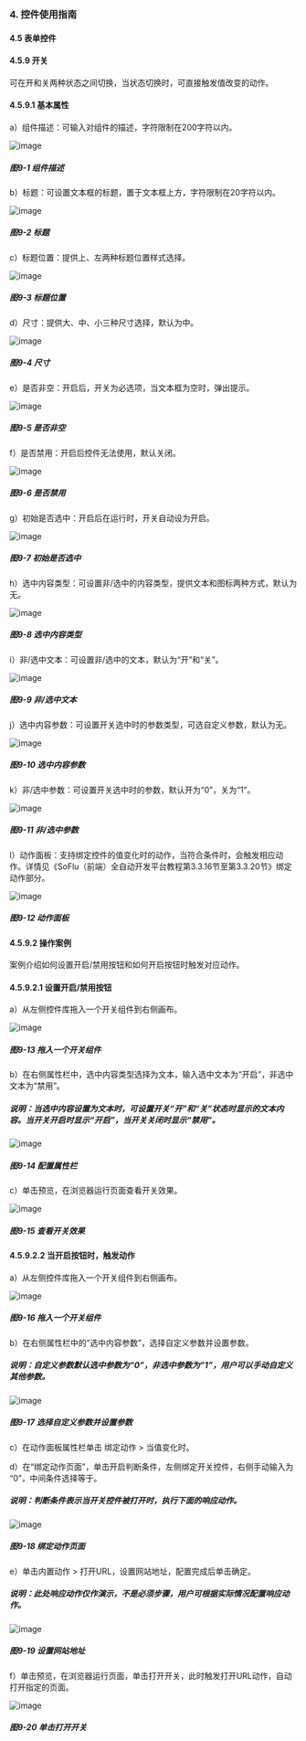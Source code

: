 ### 4. 控件使用指南

#### 4.5 表单控件

#### 4.5.9 开关

可在开和关两种状态之间切换，当状态切换时，可直接触发值改变的动作。

#### 4.5.9.1 基本属性

a）组件描述：可输入对组件的描述，字符限制在200字符以内。

![image](https://user-images.githubusercontent.com/79617492/222378311-c7b97df0-e4ab-4cdd-b50e-141bcad2d972.png)

##### 图9-1 组件描述

b）标题：可设置文本框的标题，置于文本框上方，字符限制在20字符以内。

![image](https://user-images.githubusercontent.com/79617492/222378331-a16f02a6-d8d9-4aff-b245-467f6a1074ad.png)

##### 图9-2 标题

c）标题位置：提供上、左两种标题位置样式选择。

![image](https://user-images.githubusercontent.com/79617492/222378351-88d82a66-a5df-42e1-bcce-23615a655fd0.png)

##### 图9-3 标题位置

d）尺寸：提供大、中、小三种尺寸选择，默认为中。

![image](https://user-images.githubusercontent.com/79617492/222378377-fc323810-38f0-4e7f-8db7-1342d5e55a7f.png)

##### 图9-4 尺寸

e）是否非空：开启后，开关为必选项，当文本框为空时，弹出提示。

![image](https://user-images.githubusercontent.com/79617492/222378716-81787fc8-625b-4bb7-a5cb-d8981d342333.png)

##### 图9-5 是否非空

f）是否禁用：开启后控件无法使用，默认关闭。

![image](https://user-images.githubusercontent.com/79617492/222378741-3588a355-4378-4fe7-93b2-83071a21e863.png)

##### 图9-6 是否禁用

g）初始是否选中：开启后在运行时，开关自动设为开启。

![image](https://user-images.githubusercontent.com/79617492/222378779-5e717601-0a30-4fd4-8b38-d943a680dac5.png)

##### 图9-7 初始是否选中

h）选中内容类型：可设置非/选中的内容类型，提供文本和图标两种方式，默认为无。

![image](https://user-images.githubusercontent.com/79617492/222378807-ca799405-98dd-471e-9256-be6351b35e8a.png)

##### 图9-8 选中内容类型

i）非/选中文本：可设置非/选中的文本，默认为“开”和“关”。

![image](https://user-images.githubusercontent.com/79617492/222378828-c6ca4421-e5f2-46a4-8544-182093397498.png)

##### 图9-9 非/选中文本

j）选中内容参数：可设置开关选中时的参数类型，可选自定义参数，默认为无。

![image](https://user-images.githubusercontent.com/79617492/222378908-99db3a20-bba7-4e5e-ad2f-e867023588a1.png)

##### 图9-10 选中内容参数

k）非/选中参数：可设置开关选中时的参数，默认开为“0”，关为“1”。

![image](https://user-images.githubusercontent.com/79617492/222378936-8d957b3d-2e2d-429c-ab59-50c09667ec7a.png)

##### 图9-11 非/选中参数

l）动作面板：支持绑定控件的值变化时的动作，当符合条件时，会触发相应动作。详情见《SoFlu（前端）全自动开发平台教程第3.3.16节至第3.3.20节》绑定动作部分。

![image](https://user-images.githubusercontent.com/79617492/222378968-25da24b0-6e9a-4b12-a394-ce46ab702bd5.png)

##### 图9-12 动作面板

#### 4.5.9.2 操作案例

案例介绍如何设置开启/禁用按钮和如何开启按钮时触发对应动作。

#### 4.5.9.2.1 设置开启/禁用按钮

a）从左侧控件库拖入一个开关组件到右侧画布。

![image](https://user-images.githubusercontent.com/79617492/222379656-5047da8e-1e90-4766-9396-e216a3878888.png)

##### 图9-13 拖入一个开关组件

b）在右侧属性栏中，选中内容类型选择为文本，输入选中文本为“开启”，非选中文本为“禁用”。

##### 说明：当选中内容设置为文本时，可设置开关“开”和“关”状态时显示的文本内容。当开关开启时显示“开启”，当开关关闭时显示“禁用”。

![image](https://user-images.githubusercontent.com/79617492/222380889-e7399d33-d037-4f33-b8d5-41dae9f5b675.png)

##### 图9-14 配置属性栏

c）单击预览，在浏览器运行页面查看开关效果。

![image](https://user-images.githubusercontent.com/79617492/222380946-a4680bde-3177-469a-b21a-00c73ab0a837.png)

##### 图9-15 查看开关效果

#### 4.5.9.2.2 当开启按钮时，触发动作

a）从左侧控件库拖入一个开关组件到右侧画布。

![image](https://user-images.githubusercontent.com/79617492/222380977-4e6acd9e-a1a3-40ea-b190-f367ee4526a6.png)

##### 图9-16 拖入一个开关组件

b）在右侧属性栏中的“选中内容参数”，选择自定义参数并设置参数。

##### 说明：自定义参数默认选中参数为“0”，非选中参数为”1”，用户可以手动自定义其他参数。

![image](https://user-images.githubusercontent.com/79617492/222381677-6b258e9c-7e4e-4de7-9f10-6acdb39ee7f1.png)

##### 图9-17 选择自定义参数并设置参数

c）在动作面板属性栏单击 绑定动作 > 当值变化时。

d）在“绑定动作页面”，单击开启判断条件，左侧绑定开关控件，右侧手动输入为 “0”，中间条件选择等于。

##### 说明：判断条件表示当开关控件被打开时，执行下面的响应动作。

![image](https://user-images.githubusercontent.com/79617492/222381712-c49e8ba4-c44b-478d-b86a-a047598d4575.png)

##### 图9-18 绑定动作页面

e）单击内置动作 > 打开URL，设置网站地址，配置完成后单击确定。

##### 说明：此处响应动作仅作演示，不是必须步骤，用户可根据实际情况配置响应动作。

![image](https://user-images.githubusercontent.com/79617492/222381745-2f072608-442f-4469-a650-f466b0e433a3.png)

##### 图9-19 设置网站地址

f）单击预览，在浏览器运行页面，单击打开开关，此时触发打开URL动作，自动打开指定的页面。

![image](https://user-images.githubusercontent.com/79617492/222381776-8e0695e0-881f-4830-9fcc-1f49d30bc0de.png)

##### 图9-20 单击打开开关
